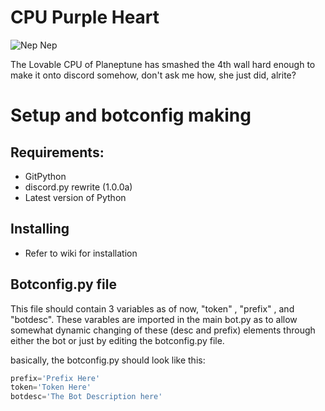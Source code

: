 # CPU Purple Heart
![Nep Nep](https://caboosh.s-ul.eu/NpVgetoh.png)

The Lovable CPU of Planeptune has smashed the 4th wall hard enough to make it onto discord somehow, don't ask me how, she just did, alrite?

# Setup and botconfig making
## Requirements:
- GitPython
- discord.py rewrite (1.0.0a)
- Latest version of Python

## Installing
- Refer to wiki for installation

## Botconfig.py file
This file should contain 3 variables as of now, "token" , "prefix" , and "botdesc".
These varables are imported in the main bot.py as to allow somewhat dynamic changing of these (desc and prefix) elements through either the bot or just by editing the botconfig.py file. 

basically, the botconfig.py should look like this:
```python
prefix='Prefix Here'
token='Token Here'
botdesc='The Bot Description here'
```
